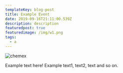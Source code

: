 ```yaml
---
templateKey: blog-post
title: Example Event
date: 2019-09-16T21:11:00.539Z
description: description
featuredpost: true
featuredimage: /img/w1.png
tags:
  - a
---
```

![chemex](https://www.uottawa.ca/gazette/sites/www.uottawa.ca.gazette/files/wide_image_gilles_comeau_2_mwc_705x264.png)

Example text here! Example text1, text2, text and so on.